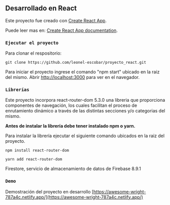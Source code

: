 ## Desarrollado en React

Este proyecto fue creado con [Create React App](https://github.com/facebook/create-react-app).

Puede leer mas en: [Create React App documentation](https://facebook.github.io/create-react-app/docs/getting-started).

### `Ejecutar el proyecto`

Para clonar el respositorio:

```git clone https://github.com/leonel-escobar/proyecto_react.git```

Para iniciar el proyecto ingrese el comando "npm start" ubicado en la raiz del mismo.
Abrir [http://localhost:3000](http://localhost:3000) para ver en el navegador.

### `Librerías`

Este proyecto incorpora react-router-dom 5.3.0 una libreria que proporciona componentes de navegación, los cuales facilitan el proceso de enrutamiento dinámico a través de las distintas secciones y/o categorias del mismo.

**Antes de instalar la librería debe tener instalado npm o yarn.**

Para instalar la librería ejecutar el siguiente comando ubicados en la raiz del proyecto.

```npm install react-router-dom```

```yarn add react-router-dom```

Firestore, servicio de almacenamiento de datos de Firebase 8.9.1

### `Demo`

Demostración del proyecto en desarrollo [https://awesome-wright-787a4c.netlify.app/](https://awesome-wright-787a4c.netlify.app/)